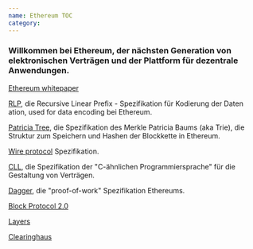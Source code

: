 ```yaml
---
name: Ethereum TOC
category: 
---
```


### Willkommen bei Ethereum, der nächsten Generation von elektronischen Verträgen und der Plattform für dezentrale Anwendungen.

[Ethereum whitepaper](./%5BGerman%5D-White-Paper)

[RLP](./%5BEnglish%5D-RLP), die Recursive Linear Prefix - Spezifikation für Kodierung der Daten ation, used for data encoding bei Ethereum.

[Patricia Tree](./%5BEnglish%5D-Patricia-Tree), die Spezifikation des Merkle Patricia Baums (aka Trie), die Struktur zum Speichern und Hashen der Blockkette in Ethereum.

[Wire protocol](./%5BEnglish%5D-Wire-Protocol) Spezifikation.

[CLL](./%5BEnglish%5D-CLL), die Spezifikation der "C-ähnlichen Programmiersprache" für die Gestaltung von Verträgen.

[Dagger](./%5BEnglish%5D-Dagger), die "proof-of-work" Spezifikation Ethereums.

[Block Protocol 2.0](./%5BEnglish%5D-Block-Protocol-2.0)

[Layers](./%5BEnglish%5D-Layers)

[Clearinghaus](./%5BGerman%5D-Clearinghaus)
